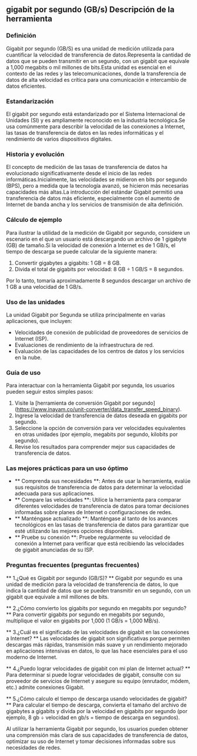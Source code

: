 ## gigabit por segundo (GB/s) Descripción de la herramienta

### Definición
Gigabit por segundo (GB/S) es una unidad de medición utilizada para cuantificar la velocidad de transferencia de datos.Representa la cantidad de datos que se pueden transmitir en un segundo, con un gigabit que equivale a 1,000 megabits o mil millones de bits.Esta unidad es esencial en el contexto de las redes y las telecomunicaciones, donde la transferencia de datos de alta velocidad es crítica para una comunicación e intercambio de datos eficientes.

### Estandarización
El gigabit por segundo está estandarizado por el Sistema Internacional de Unidades (SI) y es ampliamente reconocido en la industria tecnológica.Se usa comúnmente para describir la velocidad de las conexiones a Internet, las tasas de transferencia de datos en las redes informáticas y el rendimiento de varios dispositivos digitales.

### Historia y evolución
El concepto de medición de las tasas de transferencia de datos ha evolucionado significativamente desde el inicio de las redes informáticas.Inicialmente, las velocidades se midieron en bits por segundo (BPS), pero a medida que la tecnología avanzó, se hicieron más necesarias capacidades más altas.La introducción del estándar Gigabit permitió una transferencia de datos más eficiente, especialmente con el aumento de Internet de banda ancha y los servicios de transmisión de alta definición.

### Cálculo de ejemplo
Para ilustrar la utilidad de la medición de Gigabit por segundo, considere un escenario en el que un usuario está descargando un archivo de 1 gigabyte (GB) de tamaño.Si la velocidad de conexión a Internet es de 1 GB/s, el tiempo de descarga se puede calcular de la siguiente manera:

1. Convertir gigabytes a gigabits: 1 GB = 8 GB.
2. Divida el total de gigabits por velocidad: 8 GB ÷ 1 GB/S = 8 segundos.

Por lo tanto, tomaría aproximadamente 8 segundos descargar un archivo de 1 GB a una velocidad de 1 GB/s.

### Uso de las unidades
La unidad Gigabit por Segunda se utiliza principalmente en varias aplicaciones, que incluyen:
- Velocidades de conexión de publicidad de proveedores de servicios de Internet (ISP).
- Evaluaciones de rendimiento de la infraestructura de red.
- Evaluación de las capacidades de los centros de datos y los servicios en la nube.

### Guía de uso
Para interactuar con la herramienta Gigabit por segunda, los usuarios pueden seguir estos simples pasos:
1. Visite la [herramienta de conversión Gigabit por segundo] (https://www.inayam.co/unit-converter/data_transfer_speed_binary).
2. Ingrese la velocidad de transferencia de datos deseada en gigabits por segundo.
3. Seleccione la opción de conversión para ver velocidades equivalentes en otras unidades (por ejemplo, megabits por segundo, kilobits por segundo).
4. Revise los resultados para comprender mejor sus capacidades de transferencia de datos.

### Las mejores prácticas para un uso óptimo
- ** Comprenda sus necesidades **: Antes de usar la herramienta, evalúe sus requisitos de transferencia de datos para determinar la velocidad adecuada para sus aplicaciones.
- ** Compare las velocidades **: Utilice la herramienta para comparar diferentes velocidades de transferencia de datos para tomar decisiones informadas sobre planes de Internet o configuraciones de redes.
- ** Manténgase actualizado **: Manténgase al tanto de los avances tecnológicos en las tasas de transferencia de datos para garantizar que esté utilizando las mejores opciones disponibles.
- ** Pruebe su conexión **: Pruebe regularmente su velocidad de conexión a Internet para verificar que está recibiendo las velocidades de gigabit anunciadas de su ISP.

### Preguntas frecuentes (preguntas frecuentes)

** 1.¿Qué es Gigabit por segundo (GB/S)? **
Gigabit por segundo es una unidad de medición para la velocidad de transferencia de datos, lo que indica la cantidad de datos que se pueden transmitir en un segundo, con un gigabit que equivale a mil millones de bits.

** 2.¿Cómo convierto los gigabits por segundo en megabits por segundo? **
Para convertir gigabits por segundo en megabits por segundo, multiplique el valor en gigabits por 1,000 (1 GB/s = 1,000 MB/s).

** 3.¿Cuál es el significado de las velocidades de gigabit en las conexiones a Internet? **
Las velocidades de gigabit son significativas porque permiten descargas más rápidas, transmisión más suave y un rendimiento mejorado en aplicaciones intensivas en datos, lo que las hace esenciales para el uso moderno de Internet.

** 4.¿Puedo lograr velocidades de gigabit con mi plan de Internet actual? **
Para determinar si puede lograr velocidades de gigabit, consulte con su proveedor de servicios de Internet y asegure su equipo (enrutador, módem, etc.) admite conexiones Gigabit.

** 5.¿Cómo calculo el tiempo de descarga usando velocidades de gigabit? **
Para calcular el tiempo de descarga, convierta el tamaño del archivo de gigabytes a gigabits y divida por la velocidad en gigabits por segundo (por ejemplo, 8 gb ÷ velocidad en gb/s = tiempo de descarga en segundos).

Al utilizar la herramienta Gigabit por segundo, los usuarios pueden obtener una comprensión más clara de sus capacidades de transferencia de datos, optimizar su uso de Internet y tomar decisiones informadas sobre sus necesidades de redes.